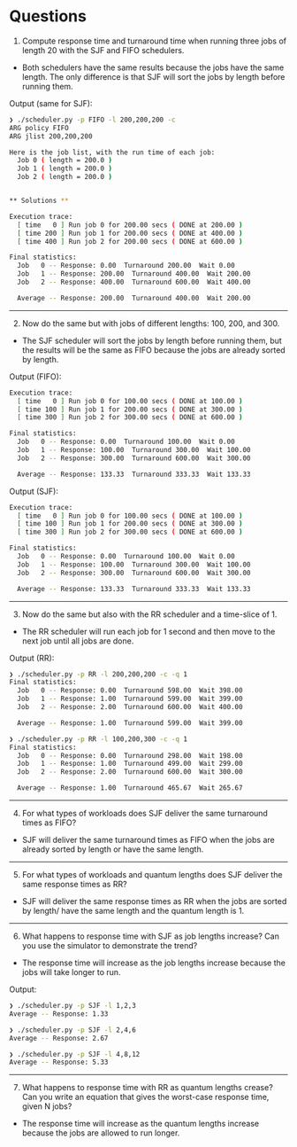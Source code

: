 # Questions

1. Compute response time and turnaround time when running three jobs of length
   20 with the SJF and FIFO schedulers.

- Both schedulers have the same results because the jobs have the same length. The
  only difference is that SJF will sort the jobs by length before running them. 

Output (same for SJF):
```sh
❯ ./scheduler.py -p FIFO -l 200,200,200 -c
ARG policy FIFO
ARG jlist 200,200,200

Here is the job list, with the run time of each job: 
  Job 0 ( length = 200.0 )
  Job 1 ( length = 200.0 )
  Job 2 ( length = 200.0 )


** Solutions **

Execution trace:
  [ time   0 ] Run job 0 for 200.00 secs ( DONE at 200.00 )
  [ time 200 ] Run job 1 for 200.00 secs ( DONE at 400.00 )
  [ time 400 ] Run job 2 for 200.00 secs ( DONE at 600.00 )

Final statistics:
  Job   0 -- Response: 0.00  Turnaround 200.00  Wait 0.00
  Job   1 -- Response: 200.00  Turnaround 400.00  Wait 200.00
  Job   2 -- Response: 400.00  Turnaround 600.00  Wait 400.00

  Average -- Response: 200.00  Turnaround 400.00  Wait 200.00
  ```
--------------------------

2. Now do the same but with jobs of different lengths: 100, 200, and 300.

- The SJF scheduler will sort the jobs by length before running them, but the
  results will be the same as FIFO because the jobs are already sorted by length.

Output (FIFO):
```sh
Execution trace:
  [ time   0 ] Run job 0 for 100.00 secs ( DONE at 100.00 )
  [ time 100 ] Run job 1 for 200.00 secs ( DONE at 300.00 )
  [ time 300 ] Run job 2 for 300.00 secs ( DONE at 600.00 )

Final statistics:
  Job   0 -- Response: 0.00  Turnaround 100.00  Wait 0.00
  Job   1 -- Response: 100.00  Turnaround 300.00  Wait 100.00
  Job   2 -- Response: 300.00  Turnaround 600.00  Wait 300.00

  Average -- Response: 133.33  Turnaround 333.33  Wait 133.33
```

Output (SJF):
```sh
Execution trace:
  [ time   0 ] Run job 0 for 100.00 secs ( DONE at 100.00 )
  [ time 100 ] Run job 1 for 200.00 secs ( DONE at 300.00 )
  [ time 300 ] Run job 2 for 300.00 secs ( DONE at 600.00 )

Final statistics:
  Job   0 -- Response: 0.00  Turnaround 100.00  Wait 0.00
  Job   1 -- Response: 100.00  Turnaround 300.00  Wait 100.00
  Job   2 -- Response: 300.00  Turnaround 600.00  Wait 300.00

  Average -- Response: 133.33  Turnaround 333.33  Wait 133.33
```
--------------------------

3. Now do the same but also with the RR scheduler and a time-slice of 1.

- The RR scheduler will run each job for 1 second and then move to the next job
  until all jobs are done. 

Output (RR):
```sh
❯ ./scheduler.py -p RR -l 200,200,200 -c -q 1
Final statistics:
  Job   0 -- Response: 0.00  Turnaround 598.00  Wait 398.00
  Job   1 -- Response: 1.00  Turnaround 599.00  Wait 399.00
  Job   2 -- Response: 2.00  Turnaround 600.00  Wait 400.00

  Average -- Response: 1.00  Turnaround 599.00  Wait 399.00

❯ ./scheduler.py -p RR -l 100,200,300 -c -q 1
Final statistics:
  Job   0 -- Response: 0.00  Turnaround 298.00  Wait 198.00
  Job   1 -- Response: 1.00  Turnaround 499.00  Wait 299.00
  Job   2 -- Response: 2.00  Turnaround 600.00  Wait 300.00

  Average -- Response: 1.00  Turnaround 465.67  Wait 265.67
```
--------------------------

4. For what types of workloads does SJF deliver the same turnaround
   times as FIFO?

- SJF will deliver the same turnaround times as FIFO when the jobs are already
  sorted by length or have the same length.
--------------------------

5. For what types of workloads and quantum lengths does SJF deliver
   the same response times as RR?

- SJF will deliver the same response times as RR when the jobs are sorted by length/
  have the same length and the quantum length is 1.
--------------------------

6. What happens to response time with SJF as job lengths increase?
   Can you use the simulator to demonstrate the trend?

- The response time will increase as the job lengths increase because the jobs will
  take longer to run.

Output:
```sh
❯ ./scheduler.py -p SJF -l 1,2,3
Average -- Response: 1.33

❯ ./scheduler.py -p SJF -l 2,4,6 
Average -- Response: 2.67

❯ ./scheduler.py -p SJF -l 4,8,12
Average -- Response: 5.33
```
--------------------------

7. What happens to response time with RR as quantum lengths 
   crease? Can you write an equation that gives the worst-case 
   response time, given N jobs?

- The response time will increase as the quantum lengths increase because the jobs
  are allowed to run longer.














